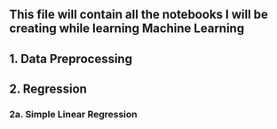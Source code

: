 ## This file will contain all the notebooks I will be creating while learning Machine Learning

## 1. Data Preprocessing
## 2. Regression
### 2a. Simple Linear Regression
